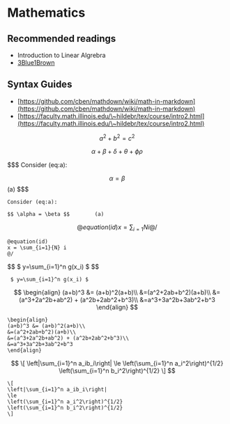 # Mathematics

## Recommended readings

* Introduction to Linear Algrebra
* [3Blue1Brown](https://www.youtube.com/channel/UCYO\_jab\_esuFRV4b17AJtAw)

## Syntax Guides

* &#x20;[https://github.com/cben/mathdown/wiki/math-in-markdown](https://github.com/cben/mathdown/wiki/math-in-markdown)
* [https://faculty.math.illinois.edu/\~hildebr/tex/course/intro2.html](https://faculty.math.illinois.edu/\~hildebr/tex/course/intro2.html)



$$
a^2 + b^2 = c^2
$$

$$
\alpha + \beta +\delta+\theta +\phi \rho
$$

$$$
Consider (eq:a):

$$ \alpha = \beta $$        (a)
$$$

```
Consider (eq:a):

$$ \alpha = \beta $$        (a)
```

$$
@equation(id)
x = \sum_{i=1}{N} i
@/
$$

```
@equation(id)
x = \sum_{i=1}{N} i
@/
```

$$
$ y=\sum_{i=1}^n g(x_i) $
$$

```
 $ y=\sum_{i=1}^n g(x_i) $
```

$$
\begin{align} 
(a+b)^3 &= (a+b)^2(a+b)\\
&=(a^2+2ab+b^2)(a+b)\\
&=(a^3+2a^2b+ab^2) + (a^2b+2ab^2+b^3)\\
&=a^3+3a^2b+3ab^2+b^3
\end{align}
$$

```
\begin{align} 
(a+b)^3 &= (a+b)^2(a+b)\\
&=(a^2+2ab+b^2)(a+b)\\
&=(a^3+2a^2b+ab^2) + (a^2b+2ab^2+b^3)\\
&=a^3+3a^2b+3ab^2+b^3
\end{align}

```

$$
\[
\left|\sum_{i=1}^n a_ib_i\right|
\le
\left(\sum_{i=1}^n a_i^2\right)^{1/2}
\left(\sum_{i=1}^n b_i^2\right)^{1/2}
\]
$$

```
\[
\left|\sum_{i=1}^n a_ib_i\right|
\le
\left(\sum_{i=1}^n a_i^2\right)^{1/2}
\left(\sum_{i=1}^n b_i^2\right)^{1/2}
\]
```
